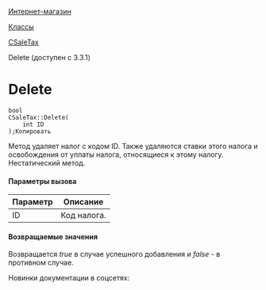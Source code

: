 [Интернет-магазин](/api_help/sale/index.php)

[Классы](/api_help/sale/classes/index.php)

[CSaleTax](/api_help/sale/classes/csaletax/index.php)

Delete (доступен с 3.3.1)

Delete
======

```
bool
CSaleTax::Delete(
	int ID
);Копировать
```

Метод удаляет налог с кодом ID. Также удаляются ставки этого налога и освобождения от уплаты налога, относящиеся к этому налогу. Нестатический метод.

#### Параметры вызова

| Параметр | Описание |
| --- | --- |
| ID | Код налога. |

#### Возвращаемые значения

Возвращается *true* в случае успешного добавления и *false* - в противном случае.

Новинки документации в соцсетях: